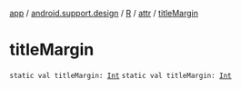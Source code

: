 [app](../../../index.md) / [android.support.design](../../index.md) / [R](../index.md) / [attr](index.md) / [titleMargin](./title-margin.md)

# titleMargin

`static val titleMargin: `[`Int`](https://kotlinlang.org/api/latest/jvm/stdlib/kotlin/-int/index.html)
`static val titleMargin: `[`Int`](https://kotlinlang.org/api/latest/jvm/stdlib/kotlin/-int/index.html)